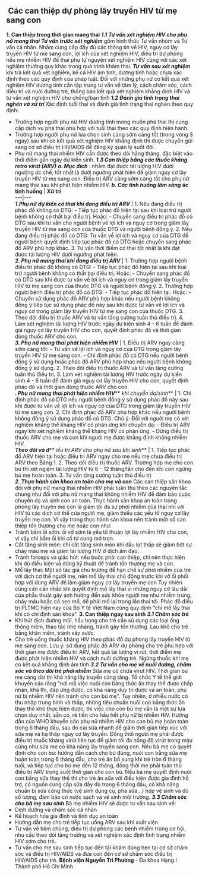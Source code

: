 ## ️ Các can thiệp dự phòng lây truyền HIV từ mẹ sang con

**1. Can thiệp trong thời gian mang thai**
**_1.1 Tư vấn xét nghiệm HIV cho phụ nữ mang thai_**
**_Tư vấn trước xét nghiệm_** gồm hình thức Tư vấn nhóm và Tư vấn cá nhân. Nhằm cung cấp đầy đủ các thông tin về HIV, nguy cơ lây truyền HIV từ mẹ sang con, lợi ích của xét nghiệm HIV, điều trị dự phòng nếu mẹ nhiễm HIV để thai phụ tự nguyện xét nghiệm HIV cùng với các xét nghiệm thường quy khác trong quá trình khám thai.
**_Tư vấn sau xét nghiệm_** khi trả kết quả xét nghiệm, kể cả HIV âm tính, dương tính hoặc chưa xác định theo các quy định của pháp luật. Đối với những phụ nữ có kết quả xét nghiệm HIV dương tính cần tập trung tư vấn về tâm lý, cách chăm sóc, cách điều trị và nuôi dưỡng trẻ, thông báo kết quả xét nghiệm khẳng định HIV và tư vấn xét nghiệm HIV cho chồng/bạn tình
**_1.2 Đánh giá tình trạng thai nghén và xử trí_**
Xác định tuổi thai và đánh giá tình trạng thai nghén theo quy định:
- Trường hợp người phụ nữ HIV dương tính mong muốn phá thai thì cung cấp dịch vụ phá thai phù hợp với tuổi thai theo các quy định hiện hành.
- Trường hợp người phụ nữ lựa chọn sinh càng sớm càng tốt (trong vòng 3 ngày) sau khi có kết quả xét nghiệm HIV khẳng định thì được chuyển gửi sang cơ sở điều trị HIV/AIDS để đăng ký quản lý suốt đời.
- Phụ nữ mang thai nhiễm HIV cần được theo dõi hằng tháng, đặc biệt vào thời điểm gần ngày dự kiến sinh.
**_1.3 Can thiệp bằng các thuốc kháng retro virút (ARV)_**
**_a. Mục đích_** : nhằm đạt được tải lượng HIV dưới ngưỡng ức chế, tốt nhất là dưới ngưỡng phát hiện để giảm nguy cơ lây truyền HIV từ mẹ sang con.
Điều trị ARV càng sớm càng tốt cho phụ nữ mang thai sau khi phát hiện nhiễm HIV.
**_b. Các tình huống lâm sàng_**
**ác tình huống** |  **Xử trí**  
---|---  
**_1._**_**Phụ nữ dự kiến có thai khi đang điều trị ARV**_ |  1. Nếu đang điều trị phác đồ không có DTG: - Tiếp tục phác đồ hiện tại sau khi loại trừ người bệnh không có thất bại điều trị. Hoặc: - Chuyển sang điều trị phác đồ có DTG sau khi tư vấn cho người bệnh về lợi ích và nguy cơ trong giảm lây truyền HIV từ mẹ sang con của thuốc DTG và người bệnh đồng ý. 2. Nếu đang điều trị phác đồ có DTG: Tư vấn về lợi ích và nguy cơ của DTG để người bệnh quyết định tiếp tục phác đồ có DTG hoặc chuyển sang phác đồ ARV phù hợp khác. 3. Tư vấn thời điểm có thai tốt nhất là khi đạt được tải lượng HIV dưới ngưỡng phát hiện.  
**_2. Phụ nữ mang thai khi đang điều trị ARV_** |  1. Trường hợp người bệnh điều trị phác đồ không có DTG: - Tiếp tục phác đồ hiện tại sau khi loại trừ người bệnh không có thất bại điều trị. Hoặc: - Chuyển sang phác đồ có DTG sau khi được tư vấn về lợi ích và nguy cơ trong giảm lây truyền HIV từ mẹ sang con của thuốc DTG và người bệnh đồng ý. 2. Trường hợp người bệnh điều trị phác đồ có DTG: - Tiếp tục phác đồ hiện tại. Hoặc: - Chuyển sử dụng phác đồ ARV phù hợp khác nếu người bệnh không đồng ý tiếp tục sử dụng phác đồ này sau khi được tư vấn về lợi ích và nguy cơ trong giảm lây truyền HIV từ mẹ sang con của thuốc DTG. 3. Theo dõi điều trị thuốc ARV và tư vấn tăng cường tuân thủ điều trị. 4. Làm xét nghiệm tải lượng HIV trước ngày dự kiến sinh 4 - 6 tuần để đánh giá nguy cơ lây truyền HIV cho con, quyết định phác đồ và thời gian dùng thuốc ARV cho con.  
**_3. Phụ nữ mang thai phát hiện nhiễm HIV_** |  1. Điều trị ARV ngay càng sớm càng tốt: - Tư vấn về lợi ích và nguy cơ của DTG trong giảm lây truyền HIV từ mẹ sang con. - Chỉ định phác đồ có DTG nếu người bệnh đồng ý sử dụng hoặc phác đồ ARV phù hợp khác nếu người bệnh không đồng ý sử dụng. 2. Theo dõi điều trị thuốc ARV và tư vấn tăng cường tuân thủ điều trị. 3. Làm xét nghiệm tải lượng HIV trước ngày dự kiến sinh 4 - 6 tuần để đánh giá nguy cơ lây truyền HIV cho con, quyết định phác đồ và thời gian dùng thuốc ARV cho con.  
**_. Phụ nữ mang thai phát hiện nhiễm HIV_**** _khi chuyển dạ/sinh_** |  1. Chỉ định phác đồ có DTG nếu người bệnh đồng ý sử dụng phác đồ này sau khi được tư vấn về lợi ích và nguy cơ của DTG trong giảm lây truyền HIV từ mẹ sang con. 2. Chỉ định phác đồ ARV phù hợp khác nếu người bệnh không đồng ý sử dụng phác đồ có DTG. Chú ý: Đối với người mẹ có xét nghiệm kháng thể kháng HIV có phản ứng khi chuyển dạ: - Điều trị ARV ngay khi xét nghiệm kháng thể kháng HIV có phản ứng. - Dừng điều trị thuốc ARV cho mẹ và con khi người mẹ được khẳng định không nhiễm HIV.  
**_Theo dõi và đ_**** _iều trị ARV cho phụ nữ sau khi sinh_** |  1. Tiếp tục phác đồ ARV hiện tại hoặc điều trị ARV ngay cho mẹ nếu mẹ chưa điều trị ARV theo Bảng 1. 2. Theo dõi điều trị thuốc ARV. Trường hợp mẹ cho con bú thì xét ngiệm tải lượng HIV từ 6 – 12 tháng/lần cho đến khi con ngừng bú mẹ hoàn toàn. 3. Tư vấn tăng cường tuân thủ điều trị  
**_2. Thực hành sản khoa an toàn cho mẹ và con_**
Các can thiệp sản khoa đối với phụ nữ mang thai nhiễm HIV phải tuân thủ theo các nguyên tắc chung như đối với phụ nữ mang thai không nhiễm HIV để đảm bảo cuộc chuyển dạ và sinh con an toàn.
Thực hành sản khoa an toàn trong phòng lây truyền mẹ con là giảm tối đa sự phơi nhiễm của thai nhi với HIV từ các dịch cơ thể của người mẹ, giảm thiểu các yếu tố nguy cơ lây truyền mẹ con. Vì vậy trong thực hành sản khoa nên tránh một số can thiệp tổn thương cho mẹ hoặc con như:
- Tránh bấm ối sớm: ối vỡ sớm là yếu tố thuận lợi lây nhiễm HIV cho con, vì vậy chỉ bấm ối khi cổ tử cung mở trọn.
- Cắt tầng sinh môn: chỉ cắt tầng sinh môn khi đầu lọt thấp sẽ giảm bớt sự chảy máu mẹ và giảm tải lượng HIV ở dịch âm đạo.
- Tránh forceps và giác hút: nếu buộc phải can thiệp, chỉ nên thực hiện khi đủ điều kiện và đúng kỹ thuật để tránh tổn thương mẹ và con.
- Mổ lấy thai: Một số tác giả chủ trương để hạn chế sự phơi nhiễm của trẻ với dịch cơ thể người mẹ, nên mổ lấy thai chủ động trước khi vỡ ối phối hợp với dùng ARV để làm giảm nguy cơ lây truyền mẹ con
Tuy nhiên cũng cần cân nhắc khi quyết định mổ lấy thai vì những nguy cơ lâu dài của phẫu thuật gây ảnh hưởng đến sức khỏe người mẹ như nhiễm trùng, chảy máu hoặc có sẹo mổ, dễ phải mổ lại trong lần thai tới. Phác đồ điều trị PLTMC hiện nay của Bộ Y tế Việt Nam cũng quy định “chỉ mổ lấy thai khi có chỉ định sản khoa”.
**3. Can thiệp ngay sau sinh**
**_3.1 Chăm sóc trẻ_**
- Khi hút dịch đường mũi, hầu họng cho trẻ cần sử dụng các loại ống thông mềm, thao tác nhẹ nhàng, tránh gây tổn thương. Lau khô cho trẻ bằng khăn mềm, tránh xây xước.
- Cho trẻ uống thuốc kháng HIV theo phác đồ dự phòng lây truyền HIV từ mẹ sang con. Lưu ý: sử dụng phác đồ ARV dự phòng cho trẻ phù hợp với thời gian mẹ được điều trị ARV, kết quả tải lượng vi rút, thời điểm mẹ được phát hiện nhiễm HIV và cách nuôi dưỡng trẻ. Ngừng thuốc khi mẹ có kết quả khẳng định âm tính
**_3.2 Tư vấn cho mẹ về nuôi dưỡng, chăm sóc và theo dõi trẻ phơi nhiễm_**
Sữa mẹ có chứa virut HIV. Thời gian bú mẹ càng dài thì khả năng lây truyền càng tăng. Tổ chức Y tế thế giới khuyến cáo rằng "nơi mà việc nuôi con bằng thức ăn thay thế được chấp nhận, khả thi, đáp ứng được, có khả năng duy trì được và an toàn, phụ nữ bị nhiễm HIV nên tránh cho con bú mẹ". Tuy nhiên, ở nhiều nước có thu nhập trung bình và thấp, những tiêu chuẩn nuôi con bằng thức ăn thay thế khó thực hiện được, thì việc cho con bú mẹ vẫn là một sự lựa chọn duy nhất, sẵn có, rẻ tiền cho hầu hết phụ nữ bị nhiễm HIV.
Hướng dẫn của WHO khuyến cáo phụ nữ nhiễm HIV cho con bú mẹ hoàn toàn trong 6 tháng đầu, sau đó cai sữa nhanh để giảm thời gian tiếp xúc với sữa mẹ và hạ thấp nguy cơ lây truyền. Đồng thời người mẹ phải được điều trị thuốc kháng virút liên tục để giảm tối đa nồng độ virút trong máu cũng như sữa mẹ có khả năng lây truyền sang con.
Nếu bà mẹ có quyết định cho con bú: hướng dẫn cách cho bú đúng, nuôi con bằng sữa mẹ hoàn toàn trong 6 tháng đầu, cho trẻ ăn bổ sung khi trẻ tròn 6 tháng tuổi, và tiếp tục cho bú mẹ đến 12 tháng, đồng thời mẹ phải tuân thủ điều trị ARV trong suốt thời gian cho con bú.
Nếu bà mẹ quyết định nuôi con bằng sữa thay thế thì cho trẻ ăn sữa với điều kiện được gia đình hỗ trợ, có nguồn cung cấp sữa đầy đủ trong 6 tháng đầu, có khả năng chuẩn bị sữa công thức (vệ sinh dụng cụ, pha sữa,..) hợp vệ sinh và đủ số lượng, đảm bảo có nước sạch và vệ sinh môi trường.
**_3.3 Chăm sóc cho bà mẹ sau sinh_**
Bà mẹ nhiễm HIV sẽ được tư vấn sau sinh về:
- Dinh dưỡng và chăm sóc cá nhân
- Kế hoạch hóa gia đình và tình dục an toàn
- Hướng dẫn mẹ cho trẻ tiếp tục uống ARV sau khi xuất viện
- Tư vấn về tiêm chủng, điều trị dự phòng các bệnh nhiễm trùng cơ hội, nhu cầu theo dõi tăng trưởng và xét nghiệm xác định tình trạng nhiễm HIV sớm cho trẻ.
- Tư vấn cho mẹ sau sinh tiểp tục đến tái khám đúng hẹn tại cơ sở chăm sóc và điều trị HIV/AIDS và đưa con đến cơ sở chăm sóc điều trị HIV/AIDS cho trẻ.
**Bệnh viện Nguyễn Tri Phương** - Đa khoa Hạng I Thành phố Hồ Chí Minh
